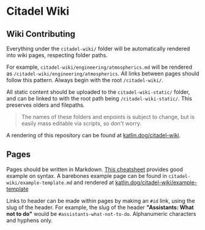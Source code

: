 Citadel Wiki
===

## Wiki Contributing

Everything under the `citadel-wiki/` folder will be automatically rendered into wiki pages, respecting folder paths.

For example, `citadel-wiki/engineering/atmospherics.md` will be rendered as `/citadel-wiki/engineering/atmospherics`.
All links between pages should follow this pattern. Always begin with the root `/citadel-wiki/`.

All static content should be uploaded to the `citadel-wiki-static/` folder, and can be linked to with the root path being `/citadel-wiki-static/`. This preserves olders and filepaths.

> The names of these folders and enpoints is subject to change, but is easily mass editable via scripts, so don't worry.

A rendering of this repository can be found at [katlin.dog/citadel-wiki](https://katlin.dog/citadel-wiki).

## Pages

Pages should be written in Markdown. [This cheatsheet](https://github.com/adam-p/markdown-here/wiki/Markdown-Cheatsheet) provides good example on syntax. A barebones example page can be found in `citadel-wiki/example-template.md` and rendered at [katlin.dog/citadel-wiki/example-template](https://katlin.dog/citadel-wiki/example-template)

Links to header can be made within pages by making an `#id` link, using the slug of the header. For example, the slug of the header **"Assistants: What not to do"** would be `#assistants-what-not-to-do`. Alphanumeric characters and hyphens only.